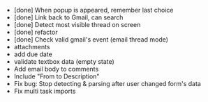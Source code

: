 - [done] When popup is appeared, remember last choice
- [done] Link back to Gmail, can search
- [done] Detect most visible thread on screen
- [done] refactor
- [done] Check valid gmail's event (email thread mode)
- attachments
- add due date
- validate textbox data (empty state)
- Add email body to comments
- Include "From <email> to Description"
- Fix bug: Stop detecting & parsing after user changed form's data
- Fix multi task imports
